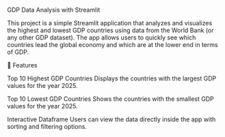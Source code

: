GDP Data Analysis with Streamlit

This project is a simple Streamlit application that analyzes and visualizes the highest and lowest GDP countries using data from the World Bank (or any other GDP dataset). The app allows users to quickly see which countries lead the global economy and which are at the lower end in terms of GDP.

🚀 Features

Top 10 Highest GDP Countries
Displays the countries with the largest GDP values for the year 2025.

Top 10 Lowest GDP Countries
Shows the countries with the smallest GDP values for the year 2025.

Interactive Dataframe
Users can view the data directly inside the app with sorting and filtering options.
